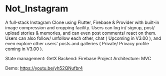 # Not_Instagram

A full-stack Instagram Clone using Flutter, Firebase & Provider with built-in image compression and cropping facility. Users can log in/ signup,  post/ upload stories & memories, and can even post comments/ react on them. Users can also follow/ unfollow each other, chat ( Upcoming in V3.00 ), and even explore other users' posts and galleries ( Private/ Privacy profile coming in V3.00 ).

State management: GetX
Backend: Firebase
Project Architecture: MVC

Demo: https://youtu.be/yh52QNufbr4